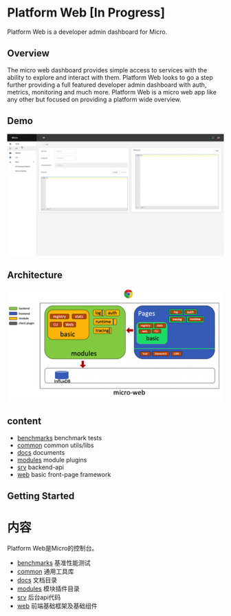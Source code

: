 # Platform Web [In Progress]

Platform Web is a developer admin dashboard for Micro.

## Overview

The micro web dashboard provides simple access to services with the ability to explore and interact with them. Platform Web looks to go a step further providing a full featured developer admin dashboard with auth, metrics, monitoring and much more. Platform Web is a micro web app like any other but focused on providing a platform wide overview.

## Demo

![](./docs/img/2.show.gif)

## Architecture

![](./docs/img/1.architecture.png)

## content

- [benchmarks](./benchmarks) benchmark tests
- [common](./common) common utils/libs
- [docs](./docs) documents
- [modules](./modules) module plugins
- [srv](./srv) backend-api
- [web](./web) basic front-page framework

## Getting Started



# 内容

Platform Web是Micro的控制台。

- [benchmarks](./benchmarks) 基准性能测试
- [common](./common) 通用工具库
- [docs](./docs) 文档目录
- [modules](./modules) 模块插件目录
- [srv](./srv) 后台api代码
- [web](./web) 前端基础框架及基础组件
